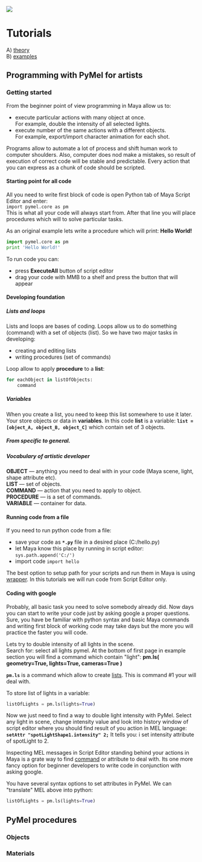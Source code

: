 ![](https://lh3.googleusercontent.com/-90kNXCym1kQ/VznLmU-hxOI/AAAAAAAAFno/0pT_n7X5Q90a7Fv0BCA-ky-NfB67H20jQCCo/s700/bannerDNA_tut_01.jpg)
# Tutorials
A) [theory](#programming-with-PyMel-for-artists)  
B) [examples](#pymel-procedures)

## Programming with PyMel for artists
### Getting started  
From the beginner point of view programming in Maya allow us to:
- execute particular actions with many object at once.  
For example, double the intensity of all selected lights.
- execute number of the same actions with a different objects.  
For example, export/import character animation for each shot.

Programs allow to automate a lot of process and shift human work to computer shoulders. Also, computer does nod make a mistakes, so result of execution of correct code will be stable and predictable. Every action that you can express as a chunk of code should be scripted. 

#### Starting point for all code
All you need to write first block of code is open Python tab of Maya Script Editor and enter:  
`import pymel.core as pm`  
This is what all your code will always start from. After that line you will place procedures which will to solve particular tasks. 

As an original example lets write a procedure which will print: **Hello World!**
```python
import pymel.core as pm
print 'Hello World!'
```
To run code you can:
- press **ExecuteAll** button of script editor
- drag your code with MMB to a shelf and press the button that will appear

#### Developing foundation
##### Lists and loops
Lists and loops are bases of coding. Loops allow us to do something (command) with a set of objects (list). So we have two major tasks in developing:
- creating and editing lists
- writing procedures (set of commands)  

Loop allow to apply **procedure** to a **list**:
```python
for eachObject in listOfObjects:
    command
```
##### Variables
When you create a list, you need to keep this list somewhere to use it later. Your store objects or data in **variables**. In this code **list** is a variable: **`list = [object_A, object_B, object_C]`** which contain set of 3 objects.

##### From specific to general.

##### Vocabulary of artistic developer
**OBJECT** — anything you need to deal with in your code (Maya scene, light, shape attribute etc).  
**LIST** — set of objects.  
**COMMAND** — action that you need to apply to object.  
**PROCEDURE** — is a set of commands.  
**VARIABLE** — container for data.

#### Running code from a file
If you need to run python code from a file: 
- save your code as **`*.py`** file in a desired place (C:/hello.py)
- let Maya know this place by running in script editor: `sys.path.append('C:/')`
- import code `import hello`

The best option to setup path for your scripts and run them in Maya is using [wrapper](02-codex-dna#running-maya-and-nuke-with-wrappers). In this tutorials we will run code from Script Editor only. 

#### Coding with google
Probably, all basic task you need to solve somebody already did. Now days you can start to write your code just by asking google a proper questions. Sure, you have be familiar with python syntax and basic Maya commands and writing first block of working code may take days but the more you will practice the faster you will code.

Lets try to double intensity of all lights in the scene.  
Search for: select all lights pymel. At the bottom of first page in example section you will find a command which contain "light": **pm.ls( geometry=True, lights=True, cameras=True )**   

**`pm.ls`** is a command which allow to create [lists](#developing-foundation). This is command #1 your will deal with.  

To store list of lights in a variable:  
```python
listOfLights = pm.ls(lights=True)
```

Now we just need to find a way to double light intensity with PyMel. Select any light in scene, change intensity value and look into history window of script editor where you should find result of you action in MEL language:  
**`setAttr "spotLightShape1.intensity" 2;`**  It tells you: i set intensity attribute of spotLight to 2.

Inspecting MEL messages in Script Editor standing behind your actions in Maya is a grate way to find [command](#developing-foundation) or attribute to deal with. Its one more fancy option for beginner developers to write code in conjunction with asking google. 

You have several syntax options to set attributes in PyMel. We can "translate" MEL above into python:  
```python
listOfLights = pm.ls(lights=True)
```

## PyMel procedures
### Objects
### Materials